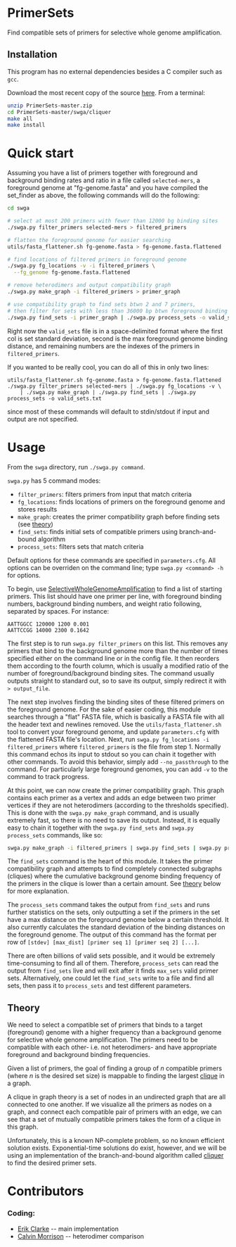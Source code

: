 PrimerSets
==========

Find compatible sets of primers for selective whole genome amplification.

Installation
-----------

This program has no external dependencies besides a C compiler such as `gcc`.

Download the most recent copy of the source [here](https://github.com/BrissonEEDS/PrimerSets/archive/master.zip). From a terminal:
```sh
unzip PrimerSets-master.zip
cd PrimerSets-master/swga/cliquer
make all
make install
```
# Quick start

Assuming you have a list of primers together with foreground and background binding rates and ratio in a file called `selected-mers`, a foreground genome at "fg-genome.fasta" and you have compiled the set_finder as above, the following commands will do the following:


```sh
cd swga

# select at most 200 primers with fewer than 12000 bg binding sites
./swga.py filter_primers selected-mers > filtered_primers

# flatten the foreground genome for easier searching
utils/fasta_flattener.sh fg-genome.fasta > fg-genome.fasta.flattened

# find locations of filtered primers in foreground genome
./swga.py fg_locations -v -i filtered_primers \
  --fg_genome fg-genome.fasta.flattened

# remove heterodimers and output compatibility graph
./swga.py make_graph -i filtered_primers > primer_graph

# use compatibility graph to find sets btwn 2 and 7 primers, 
# then filter for sets with less than 36000 bp btwn foreground binding sites 
./swga.py find_sets -i primer_graph | ./swga.py process_sets -o valid_sets.txt
```
Right now the `valid_sets` file is in a space-delimited format where the first col is set standard deviation, second is the max foreground genome binding distance, and remaining numbers are the indexes of the primers in `filtered_primers`.

If you wanted to be really cool, you can do all of this in only two lines:
```shell
utils/fasta_flattener.sh fg-genome.fasta > fg-genome.fasta.flattened
./swga.py filter_primers selected-mers | ./swga.py fg_locations -v \
    | ./swga.py make_graph | ./swga.py find_sets | ./swga.py process_sets -o valid_sets.txt
```
since most of these commands will default to stdin/stdout if input and output are not specified.

# Usage
From the `swga` directory, run `./swga.py command`.

`swga.py` has 5 command modes:
- `filter_primers`: filters primers from input that match criteria
- `fg_locations`: finds locations of primers on the foreground genome and stores results
- `make_graph`: creates the primer compatibility graph before finding sets (see [theory](#Theory))
- `find_sets`: finds initial sets of compatible primers using branch-and-bound algorithm
- `process_sets`: filters sets that match criteria

Default options for these commands are specified in `parameters.cfg`. All options can be overriden on the command line; type `swga.py <command> -h` for options.

To begin, use [SelectiveWholeGenomeAmplification](https://github.com/mutantturkey/SelectiveWholeGenomeAmplification) to find a list of starting primers. This list should have one primer per line, with foreground binding numbers, background binding numbers, and weight ratio following, separated by spaces. For instance:
```
AATTGGCC 120000 1200 0.001
AATTCCGG 14000 2300 0.1642
```

The first step is to run `swga.py filter_primers` on this list. This removes any primers that bind to the background genome more than the number of times specified either on the command line or in the config file. It then reorders them according to the fourth column, which is usually a modified ratio of the number of foreground/background binding sites. The command usually outputs straight to standard out, so to save its output, simply redirect it with `> output_file`.

The next step involves finding the binding sites of these filtered primers on the foreground genome. For the sake of easier coding, this module searches through a "flat" FASTA file, which is basically a FASTA file with all the header text and newlines removed. Use the `utils/fasta_flattener.sh` tool to convert your foreground genome, and update `parameters.cfg` with the flattened FASTA file's location. Next, run `swga.py fg_locations -i filtered_primers` where `filtered_primers` is the file from step 1. Normally this command echos its input to stdout so you can chain it together with other commands. To avoid this behavior, simply add `--no_passthrough` to the command. For particularly large foreground genomes, you can add `-v` to the command to track progress.

At this point, we can now create the primer compatibility graph. This graph contains each primer as a vertex and adds an edge between two primer vertices if they are not heterodimers (according to the thresholds specified). This is done with the `swga.py make_graph` command, and is usually extremely fast, so there is no need to save its output. Instead, it is equally easy to chain it together with the `swga.py find_sets` and `swga.py process_sets` commands, like so:
```sh
swga.py make_graph -i filtered_primers | swga.py find_sets | swga.py process_sets -o valid_sets.txt
```

The `find_sets` command is the heart of this module. It takes the primer compatibility graph and attempts to find completely connected subgraphs (cliques) where the cumulative background genome binding frequency of the primers in the clique is lower than a certain amount. See [theory](#theory) below for more explanation.

The `process_sets` command takes the output from `find_sets` and runs further statistics on the sets, only outputting a set if the primers in the set have a max distance on the foreground genome below a certain threshold. It also currently calculates the standard deviation of the binding distances on the foreground genome. The output of this command has the format per row of `[stdev] [max_dist] [primer seq 1] [primer seq 2] [...]`.

There are often billions of valid sets possible, and it would be extremely time-consuming to find all of them. Therefore, `process_sets` can read the output from `find_sets` live and will exit after it finds `max_sets` valid primer sets. Alternatively, one could let the `find_sets` write to a file and find all sets, then pass it to `process_sets` and test different parameters.


## Theory

We need to select a compatible set of primers that binds to a target (foreground) genome with a higher frequency than a background genome for selective whole genome amplification. The primers need to be compatible with each other- i.e. not heterodimers- and have appropriate foreground and background binding frequencies. 

Given a list of primers, the goal of finding a group of _n_ compatible primers (where _n_ is the desired set size) is mappable to finding the largest [clique](https://en.wikipedia.org/wiki/Clique_(graph_theory)) in a graph.

A clique in graph theory is a set of nodes in an undirected graph that are all connected to one another. If we visualize all the primers as nodes on a graph, and connect each compatible pair of primers with an edge, we can see that a set of mutually compatible primers takes the form of a clique in this graph. 

Unfortunately, this is a known NP-complete problem, so no known efficient solution exists. Exponential-time solutions do exist, however, and we will be using an implementation of the branch-and-bound algorithm called [cliquer](http://users.tkk.fi/~pat/cliquer.html) to find the desired primer sets.

# Contributors

### Coding:
  - [Erik Clarke](https://github.com/eclarke) -- main implementation
  - [Calvin Morrison](https://github.com/mutantturkey) -- heterodimer comparison
